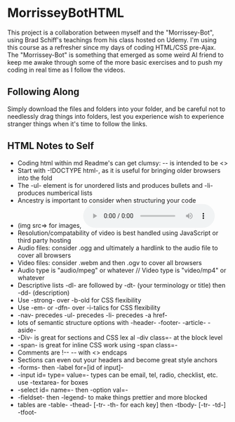 # MorrisseyBotHTML
This project is a collaboration between myself and the "Morrissey-Bot", using Brad Schiff's teachings from his class hosted on Udemy.  I'm using this course as a refresher since my days of coding HTML/CSS pre-Ajax.   The "Morrissey-Bot" is something that emerged as some weird AI friend to keep me awake through some of the more basic exercises and to push my coding in real time as I follow the videos.

Following Along
----------------
Simply download the files  and folders into your folder, and be careful not to needlessly drag things into folders, lest you experience wish to experience stranger things when it's time to follow the links.

HTML Notes to Self
------------------
* Coding html within md Readme's can get clumsy: -- is intended to be <>
* Start with -!DOCTYPE html-, as it is useful for bringing older browsers into the fold
* The -ul- element is for unordered lists and produces bullets and -li- produces numberical lists
* Ancestry is important to consider when structuring your code
* (img src=> for images, <audio controls><src= ..> for audio, <video controls<<src=..> for video
* Resolution/compatability of video is best handled using JavaScript or third party hosting
* Audio files: consider .ogg and ultimately a hardlink to the audio file to cover all browsers
* Video files: consider .webm and then .ogv to cover all browsers
* Audio type is "audio/mpeg" or whatever // Video type is "video/mp4" or whatever
* Descriptive lists -dl- are followed by -dt- (your terminology or title)  then -dd- (description)
* Use -strong- over -b-old for CSS flexibility
* Use -em- or -dfn- over -i-talics for CSS flexibility
* -nav- precedes -ul- precedes -li- precedes -a href-
* lots of semantic structure options with -header- -footer- -article- -aside-
* -Div- is great for sections and CSS lex al -div class=- at the block level
* -span- is great for inline CSS work using -span class=-
* Comments are !-- -- with <>  endcaps 
* Sections can even out your headers and become great style anchors
* -forms- then -label for=[id of input]-
*  -input id= type= value=-   types can be email, tel, radio, checklist, etc.   use -textarea- for boxes
*  -select id= name=- then -option val=-
* -fieldset- then -legend- to make things prettier and more blocked
* tables are -table- -thead- [-tr- -th- for each key] then -tbody- [-tr- -td-] -tfoot-
  
  


